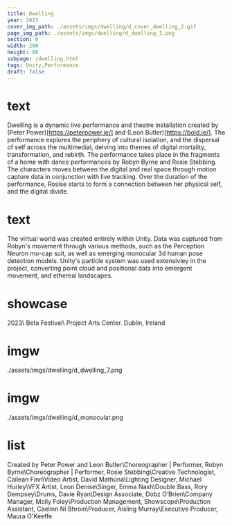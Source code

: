 ```yaml
---
title: Dwelling
year: 2023
cover_img_path: ./assets/imgs/dwelling/d_cover_dwelling_2.gif
page_img_path: ./assets/imgs/dwelling/d_dwelling_1.png
section: 0
width: 200
height: 80
subpage: /dwelling.html
tags: Unity,Performance
draft: false
---
```

# text
Dwelling is a dynamic live performance and theatre installation created by (Peter Power)[https://peterpower.ie/] and (Leon Butler)[https://bold.ie/]. The performance explores the periphery of cultural isolation, and the dispersal of self across the multimedial, delving into themes of digital mortality, transformation, and rebirth. The performance takes place in the fragments of a home with dance performances by Robyn Byrne and Rosie Stebbing. The characters moves between the digital and real space through motion capture data in conjunction with live tracking. Over the duration of the performance, Rosise starts to form a connection between her physical self, and the digital divide.
# text
The virtual world was created entirely within Unity. Data was captured from Robyn's movement through various methods, such as the Perception Neuron mo-cap suit, as well as emerging monocular 3d human pose detection models. Unity's particle system was used extensivley in the project, converting point cloud and positional data into emergent movement, and ethereal landscapes.
# showcase
2023\ Beta Festival\ Project Arts Center. Dublin, Ireland
# imgw
./assets/imgs/dwelling/d_dwelling_7.png
# imgw
./assets/imgs/dwelling/d_monocular.png
# list
Created by Peter Power and Leon Butler\Choreographer | Performer, Robyn Byrne\Choreographer | Performer, Rosie Stebbing\Creative Technologist, Cailean Finn\Video Artist, David Mathúna\Lighting Designer, Michael Hurley\VFX Artist, Leon Denise\Singer, Emma Nash\Double Bass, Rory Dempsey\Drums, Davie Ryan\Design Associate, Dobz O’Brien\Company Manager, Molly Foley\Production Management, Showscope\Production Assistant, Caelinn Ní Bhroin\Producer, Aisling Murray\Executive Producer, Maura O'Keeffe

